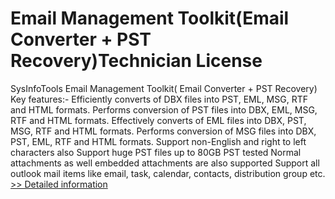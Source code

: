 # Email Management Toolkit(Email Converter + PST Recovery)Technician License
SysInfoTools Email Management Toolkit( Email Converter + PST Recovery)
Key features:-
Efficiently converts of DBX files into PST, EML, MSG, RTF and HTML formats.
Performs conversion of PST files into DBX, EML, MSG, RTF and HTML formats. Effectively converts of EML files into DBX, PST, MSG, RTF and HTML formats. Performs conversion of MSG files into DBX, PST, EML, RTF and HTML formats. Support non-English and right to left characters also Support huge PST files up to 80GB PST tested Normal attachments as well embedded attachments are also supported Support all outlook mail items like email, task, calendar, contacts, distribution group etc.
[>> Detailed information](https://secure.shareit.com/shareit/product.html?productid=300726137&affiliateid=200057808)
